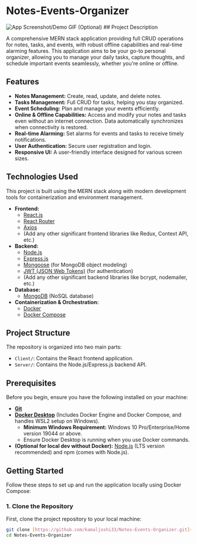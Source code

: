 # Notes-Events-Organizer

![App Screenshot/Demo GIF (Optional)](./docs/app-screenshot.png) ## Project Description

A comprehensive MERN stack application providing full CRUD operations for notes, tasks, and events, with robust offline capabilities and real-time alarming features. This application aims to be your go-to personal organizer, allowing you to manage your daily tasks, capture thoughts, and schedule important events seamlessly, whether you're online or offline.

## Features

* **Notes Management:** Create, read, update, and delete notes.
* **Tasks Management:** Full CRUD for tasks, helping you stay organized.
* **Event Scheduling:** Plan and manage your events efficiently.
* **Online & Offline Capabilities:** Access and modify your notes and tasks even without an internet connection. Data automatically synchronizes when connectivity is restored.
* **Real-time Alarming:** Set alarms for events and tasks to receive timely notifications.
* **User Authentication:** Secure user registration and login.
* **Responsive UI:** A user-friendly interface designed for various screen sizes.

## Technologies Used

This project is built using the MERN stack along with modern development tools for containerization and environment management.

* **Frontend:**
    * [React.js](https://reactjs.org/)
    * [React Router](https://reactrouter.com/)
    * [Axios](https://axios-http.com/)
    * (Add any other significant frontend libraries like Redux, Context API, etc.)
* **Backend:**
    * [Node.js](https://nodejs.org/)
    * [Express.js](https://expressjs.com/)
    * [Mongoose](https://mongoosejs.com/) (for MongoDB object modeling)
    * [JWT (JSON Web Tokens)](https://jwt.io/) (for authentication)
    * (Add any other significant backend libraries like bcrypt, nodemailer, etc.)
* **Database:**
    * [MongoDB](https://www.mongodb.com/) (NoSQL database)
* **Containerization & Orchestration:**
    * [Docker](https://www.docker.com/)
    * [Docker Compose](https://docs.docker.com/compose/)

## Project Structure

The repository is organized into two main parts:

* `Client/`: Contains the React frontend application.
* `Server/`: Contains the Node.js/Express.js backend API.

## Prerequisites

Before you begin, ensure you have the following installed on your machine:

* [**Git**](https://git-scm.com/downloads)
* [**Docker Desktop**](https://www.docker.com/products/docker-desktop) (Includes Docker Engine and Docker Compose, and handles WSL2 setup on Windows).
    * **Minimum Windows Requirement:** Windows 10 Pro/Enterprise/Home version 19044 or above.
    * Ensure Docker Desktop is running when you use Docker commands.
* **(Optional for local dev without Docker):** [Node.js](https://nodejs.org/en/download/) (LTS version recommended) and npm (comes with Node.js).

## Getting Started

Follow these steps to set up and run the application locally using Docker Compose:

### 1. Clone the Repository

First, clone the project repository to your local machine:

```bash
git clone [https://github.com/kamaljoshi33/Notes-Events-Organizer.git](https://github.com/kamaljoshi33/Notes-Events-Organizer.git)
cd Notes-Events-Organizer
